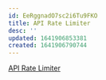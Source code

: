 ```yaml
---
id: EeRggnadO7sc2i6Tu9FKO
title: API Rate Limiter
desc: ''
updated: 1641906853381
created: 1641906790744
---
```


[API Rate Limiter](https://docs.google.com/drawings/d/10qrTOUTPn5mVVJgFJtpJFY9fNgsV3L77mX4buc7is90/edit)